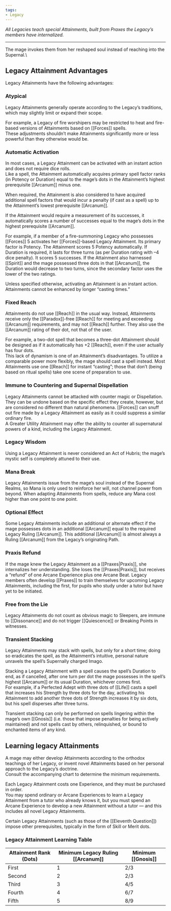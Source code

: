 ```yaml
---
tags:
- Legacy
---
```


_All Legacies teach special Attainments, built from Praxes the Legacy’s members have internalized._

---

The mage invokes them from her reshaped soul instead of reaching into the Supernal.\

## Legacy Attainment Advantages

Legacy Attainments have the following advantages:

### Atypical

Legacy Attainments generally operate according to the Legacy’s traditions, which may slightly limit or expand their scope.

For example, a Legacy of fire worshipers may be restricted to heat and fire-based versions of Attainments based on [[Forces]] spells.\
These adjustments shouldn’t make Attainments significantly more or less powerful than they otherwise would be.

### Automatic Activation

In most cases, a Legacy Attainment can be activated with an instant action and does not require dice rolls.\
Like a spell, the Attainment automatically acquires primary spell factor ranks (in Potency or Duration) equal to the mage’s dots in the Attainment’s highest prerequisite [[Arcanum]] minus one.

When required, the Attainment is also considered to have acquired additional spell factors that would incur a penalty (if cast as a spell) up to the Attainment’s lowest prerequisite [[Arcanum]].

If the Attainment would require a measurement of its successes, it automatically scores a number of successes equal to the mage’s dots in the highest prerequisite [[Arcanum]].

For example, if a member of a fire-summoning Legacy who possesses [[Forces]] 5 activates her [[Forces]]-based Legacy Attainment. Its primary factor is Potency. The Attainment scores 5 Potency automatically. If Duration is required, it lasts for three turns (as per Duration rating with –4 dice penalty). It scores 5 successes. If the Attainment also harnessed [[Spirit]] and the mage possessed three dots in that [[Arcanum]], the Duration would decrease to two turns, since the secondary factor uses the lower of the two ratings.

Unless specified otherwise, activating an Attainment is an instant action.\
Attainments cannot be enhanced by longer “casting times.”

### Fixed Reach

Attainments do not use [[Reach]] in the usual way. Instead, Attainments receive only the [[Paradox]]-free [[Reach]] for meeting and exceeding [[Arcanum]] requirements, and may not [[Reach]] further. They also use the [[Arcanum]] rating of their dot, not that of the user.

For example, a two-dot spell that becomes a three-dot Attainment should be designed as if it automatically has +2 [[Reach]], even if the user actually has four dots.\
This lack of dynamism is one of an Attainment’s disadvantages. To utilize a comparable power more flexibly, the mage should cast a spell instead. Most Attainments use one [[Reach]] for instant “casting”; those that don’t (being based on ritual spells) take one scene of preparation to use.

### Immune to Countering and Supernal Dispellation

Legacy Attainments cannot be attacked with counter magic or Dispellation. They can be undone based on the specific effect they create, however, but are considered no different than natural phenomena. [[Forces]] can snuff out fire made by a Legacy Attainment as easily as it could suppress a similar ordinary fire.\
A Greater Utility Attainment may offer the ability to counter all supernatural powers of a kind, including the Legacy Attainment.

### Legacy Wisdom

Using a Legacy Attainment is never considered an Act of Hubris; the mage’s mystic self is completely attuned to their use.

### Mana Break

Legacy Attainments issue from the mage’s soul instead of the Supernal Realms, so Mana is only used to reinforce her will, not channel power from beyond. When adapting Attainments from spells, reduce any Mana cost higher than one point to one point.

### Optional Effect

Some Legacy Attainments include an additional or alternate effect if the mage possesses dots in an additional [[Arcanum]] equal to the required Legacy Ruling [[Arcanum]]. This additional [[Arcanum]] is almost always a Ruling [[Arcanum]] from the Legacy’s originating Path.

### Praxis Refund

If the mage knew the Legacy Attainment as a [[Praxes|Praxis]], she internalizes her understanding. She loses the [[Praxes|Praxis]], but receives a “refund” of one Arcane Experience plus one Arcane Beat. Legacy members often develop [[Praxes]] to train themselves for upcoming Legacy Attainments, including the first, for pupils who study under a tutor but have yet to be initiated.

### Free from the Lie

Legacy Attainments do not count as obvious magic to Sleepers, are immune to [[Dissonance]] and do not trigger [[Quiescence]] or Breaking Points in witnesses.

### Transient Stacking

Legacy Attainments may stack with spells, but only for a short time; doing so eradicates the spell, as the Attainment’s intuitive, personal nature unravels the spell’s Supernally charged Imago.

Stacking a Legacy Attainment with a spell causes the spell’s Duration to end, as if cancelled, after one turn per dot the mage possesses in the spell’s highest [[Arcanum]] or its usual Duration, whichever comes first.\
For example, if a Perfected Adept with three dots of [[Life]] casts a spell that increases his Strength by three dots for the day, activating his Attainment to add another three dots of Strength increases it by six dots, but his spell disperses after three turns.

Transient stacking can only be performed on spells lingering within the mage’s own [[Gnosis]] (i.e. those that impose penalties for being actively maintained) and not spells cast by others, relinquished, or bound to enchanted items of any kind.


## Learning legacy Attainments

A mage may either develop Attainments according to the orthodox teachings of her Legacy, or invent novel Attainments based on her personal approach to the Legacy’s doctrine.\
Consult the accompanying chart to determine the minimum requirements.

Each Legacy Attainment costs one Experience, and they must be purchased in order.\
You may spend ordinary or Arcane Experiences to learn a Legacy Attainment from a tutor who already knows it, but you must spend an Arcane Experience to develop a new Attainment without a tutor — and this includes all novel Legacy Attainments.

Certain Legacy Attainments (such as those of the [[Eleventh Question]]) impose other prerequisites, typically in the form of Skill or Merit dots.

### Legacy Attainment Learning Table

| Attainment Rank (Dots) | Minimum Legacy Ruling [[Arcanum]] | Minimum [[Gnosis]] |
| ---------------------- | ----------------------------- | -------------- |
| First                  | 1                             | 2/3            |
| Second                 | 2                             | 2/3            |
| Third                  | 3                             | 4/5            |
| Fourth                 | 4                             | 6/7            |
| Fifth                  | 5                             | 8/9            |
